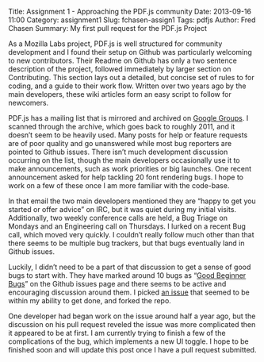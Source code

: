 Title: Assignment 1 - Approaching the PDF.js community
Date: 2013-09-16 11:00
Category: assignment1
Slug: fchasen-assign1
Tags: pdfjs
Author: Fred Chasen
Summary: My first pull request for the PDF.js Project

As a Mozilla Labs project, PDF.js is well structured for community development and I found their setup on Github was particularly welcoming to new contributors. Their Readme on Github has only a two sentence description of the project, followed immediately by larger section on Contributing. This section lays out a detailed, but concise set of rules to for coding, and a guide to their work flow. Written over two years ago by the main developers, these wiki articles form an easy script to follow for newcomers.

PDF.js has a mailing list that is mirrored and archived on [Google Groups](https://groups.google.com/group/mozilla.dev.pdf-js/topics). I scanned through the archive, which goes back to roughly 2011, and it doesn’t seem to be heavily used. Many posts for help or feature requests are of poor quality and go unanswered while most bug reporters are pointed to Github issues. There isn’t much development discussion occurring on the list, though the main developers occasionally use it to make announcements, such as work priorities or big launches. One recent announcement asked for help tackling 20 font rendering bugs. I hope to work on a few of these once I am more familiar with the code-base.

In that email the two main developers mentioned they are “happy to get you started or offer advice” on IRC, but it was quiet during my initial visits. Additionally, two weekly conference calls are held, a Bug Triage on Mondays and an Engineering call on Thursdays. I lurked on a recent Bug call, which moved very quickly. I couldn’t really follow much other than that there seems to be multiple bug trackers, but that bugs eventually land in Github issues.

Luckily, I didn’t need to be a part of that discussion to get a sense of good bugs to start with. They have marked around 10 bugs as “[Good Beginner Bugs](https://github.com/mozilla/pdf.js/issues?direction=desc&labels=5-good-beginner-bug&page=1&sort=created&state=open)” on the Github issues page and there seems to be active and encouraging discussion around them. I picked [an issue](https://github.com/mozilla/pdf.js/issues/2784) that seemed to be within my ability to get done, and forked the repo.   

One developer had began work on the issue around half a year ago, but the discussion on his pull request reveled the issue was more complicated then it appeared to be at first. I am currently trying to finish a few of the complications of the bug, which implements a new UI toggle. I hope to be finished soon and will update this post once I have a pull request submitted.

